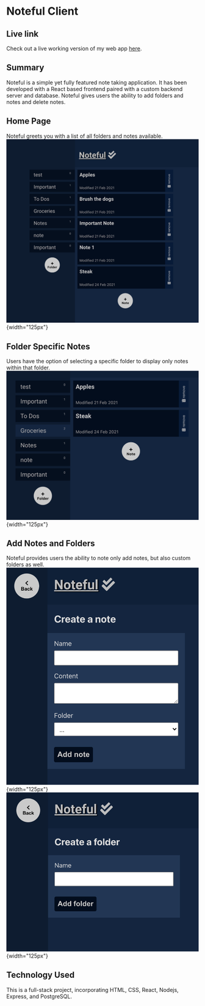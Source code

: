 # Noteful Client

## Live link
Check out a live working version of my web app [here](https://noteful-client-two-hazel.vercel.app/).

## Summary
Noteful is a simple yet fully featured note taking application. It has been developed with a React based frontend paired with a custom backend server and database. Noteful gives users the ability to add folders and notes and delete notes.

## Home Page
Noteful greets you with a list of all folders and notes available.
![Home Page](screenshots/noteful-home-screen.jpg){width="125px"}


## Folder Specific Notes
Users have the option of selecting a specific folder to display only notes within that folder.
![specific folder notes](screenshots/folder-selection.jpg){width="125px"}

## Add Notes and Folders
Noteful provides users the ability to note only add notes, but also custom folders as well. 
![add a note](screenshots/add-note.jpg){width="125px"}
![add a folder](screenshots/add-folder.jpg){width="125px"}


## Technology Used
This is a full-stack project, incorporating HTML, CSS, React, Nodejs, Express, and PostgreSQL.

